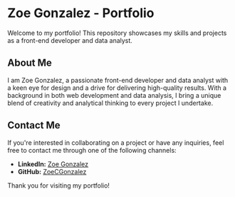 # Zoe Gonzalez - Portfolio

Welcome to my portfolio! This repository showcases my skills and projects as a front-end developer and data analyst.

## About Me

I am Zoe Gonzalez, a passionate front-end developer and data analyst with a keen eye for design and a drive for delivering high-quality results. With a background in both web development and data analysis, I bring a unique blend of creativity and analytical thinking to every project I undertake.

## Contact Me

If you're interested in collaborating on a project or have any inquiries, feel free to contact me through one of the following channels:
- **LinkedIn:** [Zoe Gonzalez](https://www.linkedin.com/in/zoecgonzalez/)
- **GitHub:** [ZoeCGonzalez](https://github.com/ZoeCGonzalez)

Thank you for visiting my portfolio!

